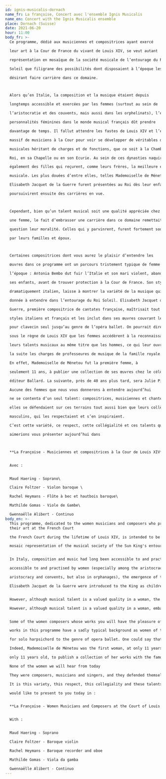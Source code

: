 ```yaml
---
id: ignis-musicalis-dornach
name_fr: La françoise, Concert avec l'ensemble Ignis Musicalis
name_en: Concert with the Ignis Musicalis ensemble
place: Dornach (Suisse)
date: 2021-06-20
hour: 11:00
body_fr: >-
  Ce programme, dédié aux musiciennes et compositrices ayant exercé

  leur art à la Cour de France du vivant de Louis XIV, se veut autant

  représentation en mosaïque de la société musicale de l’entourage du Roi

  Soleil que filigrane des possibilités dont disposaient à l’époque les femmes

  désirant faire carrière dans ce domaine.



  Alors qu’en Italie, la composition et la musique étaient depuis

  longtemps accessible et exercées par les femmes (surtout au sein de

  l’aristocratie et des couvents, mais aussi dans les orphelinats), l’émergence de

  personnalités féminines dans le monde musical français dût prendre

  davantage de temps. Il fallut attendre les fastes de Louis XIV et l’engagement

  massif de musiciens à la Cour pour voir se développer de véritables dynasties

  musicales héritant de charges et de fonctions, que ce soit à la Chambre du

  Roi, en sa Chapelle ou en son Ecurie. Au sein de ces dynasties naquirent

  également des filles qui reçurent, comme leurs frères, la meilleure éducation

  musicale. Les plus douées d’entre elles, telles Mademoiselle de Ménetou ou

  Elisabeth Jacquet de la Guerre furent présentées au Roi dès leur enfance et

  poursuivirent ensuite des carrières en vue.



  Cependant, bien qu’un talent musical soit une qualité appréciée chez

  une femme, le fait d’embrasser une carrière dans ce domaine remettait en

  question leur moralité. Celles qui y parvinrent, furent fortement soutenues

  par leurs familles et époux.



  Certaines compositrices dont vous aurez le plaisir d’entendre les

  œuvres dans ce programme ont un parcours tristement typique de femme de

  l’époque : Antonia Bembo dut fuir l’Italie et son mari violent, abandonner

  ses enfants, avant de trouver protection à la Cour de France. Son style, plus

  dramatiquement italien, laisse à montrer la variété de la musique qui était

  donnée à entendre dans l’entourage du Roi Soleil. Elisabeth Jacquet de la

  Guerre, première compositrice de cantates française, maîtrisait tout à fait les

  styles italiens et français et les inclut dans ses œuvres couvrant le répertoire

  pour clavecin seul jusqu’au genre de l’opéra ballet. On pourrait dire que c’est

  sous le règne de Louis XIV que les femmes accédèrent à la reconnaissance de

  leurs talents musicaux au même titre que les hommes, ce qui leur ouvrit par

  la suite les charges de professeures de musique de la famille royale.

  En effet, Mademoiselle de Ménetou fut la première femme, à

  seulement 11 ans, à publier une collection de ses œuvres chez le célèbre

  éditeur Ballard. La suivante, près de 40 ans plus tard, sera Julie Pinel.

  Aucune des femmes que nous vous donnerons à entendre aujourd’hui

  ne se contenta d’un seul talent: compositrices, musiciennes et chanteuses,

  elles se défendaient sur ces terrains tout aussi bien que leurs collègues

  masculins, qui les respectaient et s’en inspiraient.

  C’est cette variété, ce respect, cette collégialité et ces talents que nous

  aimerions vous présenter aujourd’hui dans



  **La Françoise - Musiciennes et compositrices à la Cour de Louis XIV**


  Avec : 


  Maud Haering - Soprano\

  Claire Foltzer - Violon baroque \

  Rachel Heymans - Flûte à bec et hautbois baroque\

  Mathilde Gomas - Viole de Gambe\

  Gwennaëlle Alibert - Continuo
body_en: >-
  This programme, dedicated to the women musicians and composers who practised
  their art at the French Court

  the French Court during the lifetime of Louis XIV, is intended to be both a

  mosaic representation of the musical society of the Sun King's entourage the Sun King's entourage as well as a watermark of the possibilities available to women at the time who wished to make a career in this field.


  In Italy, composition and music had long been accessible to and practised by women.

  accessible to and practised by women (especially among the aristocracy and

  aristocracy and convents, but also in orphanages), the emergence of the emergence of female personalities in the French musical world had to take the French musical world took more time. It was not until the splendour of Louis XIV and the massive involvement the massive involvement of musicians at Court to see the development of real musical dynasties dynasties inheriting positions and functions, whether in the King's Chamber the King's Chamber, his Chapel or his Stables. Within these dynasties were born daughters were also born who, like their brothers, received the best musical musical education. The most gifted of them, such as Mademoiselle de Ménetou or

  Elisabeth Jacquet de la Guerre were introduced to the King as children and went on to and went on to pursue prominent careers.


  However, although musical talent is a valued quality in a woman, the

  However, although musical talent is a valued quality in a woman, embarking on a career in this field called questioned their morality. Those who did, were strongly supported by their families by their families and husbands.


  Some of the women composers whose works you will have the pleasure of hearing in this

  works in this programme have a sadly typical background as women of the time: Antonia Bemann Antonia Bembo had to flee Italy and her violent husband, abandon her children Antonia Bembo had to flee Italy and her violent husband, and abandon her children, before finding protection at the French Court. Her style, more style, more dramatically Italian, allows us to see the variety of music that was heard in the entourage of the Sun King. Elisabeth Jacquet de la Guerre War, the first French composer of cantatas, mastered both Italian and French Italian and French styles and includes them in her works covering the repertoire for solo harpsichord

  for solo harpsichord to the genre of opera ballet. One could say that it was the reign of Louis XIV that women gained recognition for their musical their musical talents on an equal footing with men, which subsequently opened This opened up the possibility of being appointed as music teachers to the royal family.

  Indeed, Mademoiselle de Ménetou was the first woman, at only 11 years of age, to publish a collection

  only 11 years old, to publish a collection of her works with the famous publisher Ballard. The next, almost 40 years later, was Julie Pinel.

  None of the women we will hear from today

  They were composers, musicians and singers, and they defended themselves just as well as their male colleagues, who respected them and drew inspiration from them.

  It is this variety, this respect, this collegiality and these talents that we would like to present to you

  would like to present to you today in :


  **La Françoise - Women Musicians and Composers at the Court of Louis XIV**


  With : 


  Maud Haering - Soprano

  Claire Foltzer - Baroque violin

  Rachel Heymans - Baroque recorder and oboe

  Mathilde Gomas - Viola da gamba

  Gwennaëlle Alibert - Continuo
---
```

